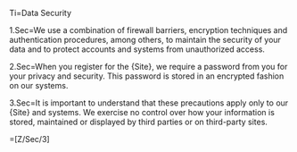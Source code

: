 Ti=Data Security

1.Sec=We use a combination of firewall barriers, encryption techniques and authentication procedures, among others, to maintain the security of your data and to protect accounts and systems from unauthorized access.

2.Sec=When you register for the {Site}, we require a password from you for your privacy and security. This password is stored in an encrypted fashion on our systems.

3.Sec=It is important to understand that these precautions apply only to our {Site} and systems. We exercise no control over how your information is stored, maintained or displayed by third parties or on third-party sites.

=[Z/Sec/3]